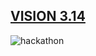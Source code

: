 ## [VISION 3.14](http://blueshift.mk/vision314/)
![hackathon](https://user-images.githubusercontent.com/22930338/195980827-c2533372-f2ce-4ee4-abe3-5b5e2091694a.png)
